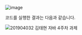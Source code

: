 ![image](https://github.com/user-attachments/assets/7e926377-49fb-40c1-a98b-642149786a5e)

코드를 실행한 결과는 다음과 같습니다.

![201904032 김태현 자바 4주차 과제](https://github.com/user-attachments/assets/433168d5-0dae-478b-9528-f9b49974ab13)
